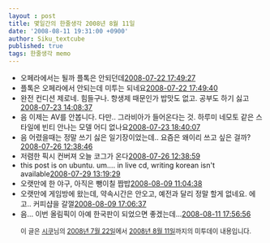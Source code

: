 ```yaml
---
layout : post
title: 몇일간의 한줄생각 2008년 8월 11일
date: '2008-08-11 19:31:00 +0900'
author: Siku_textcube
published: true
tags: 한줄생각 memo
---
```

<div>    <ul>      <li>오페라에서는 될까 플톡은 안되던데<span><a href="http://me2day.net/siku/2008/07/22#17:49:27" rel="bookmark" title="퍼머링크">2008-07-22 17:49:27</a></span></li>       <li>플톡은 오페라에서 안되는데 미투는 되네요<span><a href="http://me2day.net/siku/2008/07/22#17:49:40" rel="bookmark" title="퍼머링크">2008-07-22 17:49:40</a></span></li>       <li>완전 컨디션 제로네. 힘들구나. 항생제 때문인가 밥맛도 없고. 공부도 하기 싫고<span><a href="http://me2day.net/siku/2008/07/23#14:08:37" rel="bookmark" title="퍼머링크">2008-07-23 14:08:37</a></span></li>       <li>음 이제는 AV를 안봅니다. 다만.. 그라비아가 들어온다는 것. 하루미 네모토 같은 스타일에 빈티 안나는 모델 어디 없나요<span><a href="http://me2day.net/siku/2008/07/23#18:40:07" rel="bookmark" title="퍼머링크">2008-07-23 18:40:07</a></span></li>       <li>음 어렸을때는 정말 쓰기 싫은 일기장이었는데.. 요즘은 왜이리 쓰고 싶은 걸까?<span><a href="http://me2day.net/siku/2008/07/26#12:38:46" rel="bookmark" title="퍼머링크">2008-07-26 12:38:46</a></span></li>       <li>저렴한 픽시 컨버져 오늘 코그가 온다<span><a href="http://me2day.net/siku/2008/07/26#12:38:59" rel="bookmark" title="퍼머링크">2008-07-26 12:38:59</a></span></li>       <li> this post is on ubuntu. um…. in live cd, writing korean isn't available<span><a href="http://me2day.net/siku/2008/07/29#13:19:29" rel="bookmark" title="퍼머링크">2008-07-29 13:19:29</a></span></li>       <li>오랫만에 한 야구, 아직은 뺑이칠 짭밥<span><a href="http://me2day.net/siku/2008/08/09#11:04:38" rel="bookmark" title="퍼머링크">2008-08-09 11:04:38</a></span></li>       <li>오랫만에 게임방에 왔는데, 약속시간은 안오고, 예전과 달리 정말 할게 없네요. 에고.. 커피샵을 갈껄<span><a href="http://me2day.net/siku/2008/08/09#17:06:37" rel="bookmark" title="퍼머링크">2008-08-09 17:06:37</a></span></li>       <li>음… 이번 올림픽이 아예 한국판이 되었으면 좋겠는데…<span><a href="http://me2day.net/siku/2008/08/11#17:56:56" rel="bookmark" title="퍼머링크">2008-08-11 17:56:56</a></span></li>     </ul>    <p style="background:url(http://me2day.net/images/me2day_icon.gif) no-repeat right top;padding-right:25px;text-align:right; font-size: 0.9em;">이 글은 <a href="http://me2day.net/siku" target="_blank">시쿠</a>님의 <a href="http://me2day.net/siku/2008/07/22#08:49:27">2008년 7월 22일</a>에서 <a href="http://me2day.net/siku/2008/08/11#08:56:56">2008년 8월 11일</a>까지의 미투데이 내용입니다.</p>  </div> <!-- end of daily_digest -->

